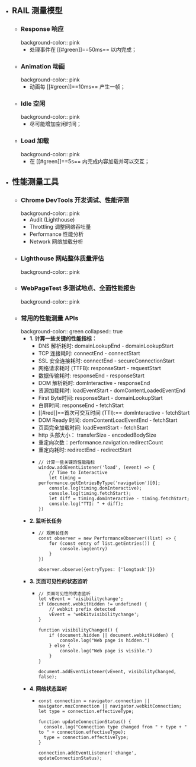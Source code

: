 - ## RAIL 测量模型
	- ### Response 响应
	  background-color:: pink
		- 处理事件在 [[#green]]==50ms== 以内完成；
	- ### Animation 动画
	  background-color:: pink
		- 动画每 [[#green]]==10ms== 产生一帧；
	- ### Idle 空闲
	  background-color:: pink
		- 尽可能增加空闲时间；
	- ### Load 加载
	  background-color:: pink
		- 在 [[#green]]==5s== 内完成内容加载并可以交互；
- ## 性能测量工具
	- ### Chrome DevTools 开发调试、性能评测
	  background-color:: pink
		- Audit (Lighthouse)
		- Throttling 调整网络吞吐量
		- Performance 性能分析
		- Network 网络加载分析
	- ### Lighthouse 网站整体质量评估
	  background-color:: pink
	- ### WebPageTest 多测试地点、全面性能报告
	  background-color:: pink
	- ### 常用的性能测量 APIs
	  background-color:: green
	  collapsed:: true
		- **1. 计算一些关键的性能指标：**
			- DNS 解析耗时: domainLookupEnd - domainLookupStart
			- TCP 连接耗时: connectEnd - connectStart
			- SSL 安全连接耗时: connectEnd - secureConnectionStart
			- 网络请求耗时 (TTFB): responseStart - requestStart
			- 数据传输耗时: responseEnd - responseStart
			- DOM 解析耗时: domInteractive - responseEnd
			- 资源加载耗时: loadEventStart - domContentLoadedEventEnd
			- First Byte时间: responseStart - domainLookupStart
			- 白屏时间: responseEnd - fetchStart
			- [[#red]]==首次可交互时间 (TTI):== domInteractive - fetchStart
			- DOM Ready 时间: domContentLoadEventEnd - fetchStart
			- 页面完全加载时间: loadEventStart - fetchStart
			- http 头部大小： transferSize - encodedBodySize
			- 重定向次数：performance.navigation.redirectCount
			- 重定向耗时: redirectEnd - redirectStart
			- ```
			  // 计算一些关键的性能指标
			  window.addEventListener('load', (event) => {
			      // Time to Interactive
			      let timing = performance.getEntriesByType('navigation')[0];
			      console.log(timing.domInteractive);
			      console.log(timing.fetchStart);
			      let diff = timing.domInteractive - timing.fetchStart;
			      console.log("TTI: " + diff);
			  })
			  ```
		- **2. 监听长任务**
			- ```
			  // 观察长任务
			  const observer = new PerformanceObserver((list) => {
			      for (const entry of list.getEntries()) {
			          console.log(entry)
			      }
			  })
			  
			  observer.observe({entryTypes: ['longtask']})
			  ```
		- **3. 页面可见性的状态监听**
			- ```
			  // 页面可见性的状态监听
			  let vEvent = 'visibilitychange';
			  if (document.webkitHidden != undefined) {
			      // webkit prefix detected
			      vEvent = 'webkitvisibilitychange';
			  }
			  
			  function visibilityChanged() {
			      if (document.hidden || document.webkitHidden) {
			          console.log("Web page is hidden.")
			      } else {
			          console.log("Web page is visible.")
			      }
			  }
			  
			  document.addEventListener(vEvent, visibilityChanged, false);
			  ```
		- **4. 网络状态监听**
			- ```
			  const connection = navigator.connection || navigator.mozConnection || navigator.webkitConnection;
			  let type = connection.effectiveType;
			  
			  function updateConnectionStatus() {
			    console.log("Connection type changed from " + type + " to " + connection.effectiveType);
			    type = connection.effectiveType;
			  }
			  
			  connection.addEventListener('change', updateConnectionStatus);
			  ```